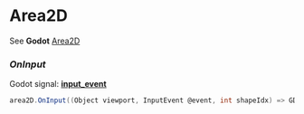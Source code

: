 # Area2D

See **Godot** [Area2D](https://docs.godotengine.org/en/stable/tutorials/physics/using_area_2d.html)

### _OnInput_
Godot signal: [**input_event**](https://docs.godotengine.org/en/stable/classes/class_collisionobject2d.html#class-collisionobject2d)
```csharp
area2D.OnInput((Object viewport, InputEvent @event, int shapeIdx) => GD.Print("input"))
```